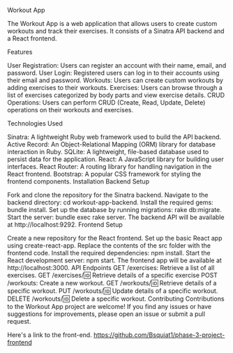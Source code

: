 Workout App


The Workout App is a web application that allows users to create custom workouts and track their exercises. It consists of a Sinatra API backend and a React frontend.

Features


User Registration: Users can register an account with their name, email, and password.
User Login: Registered users can log in to their accounts using their email and password.
Workouts: Users can create custom workouts by adding exercises to their workouts.
Exercises: Users can browse through a list of exercises categorized by body parts and view exercise details.
CRUD Operations: Users can perform CRUD (Create, Read, Update, Delete) operations on their workouts and exercises.

Technologies Used


Sinatra: A lightweight Ruby web framework used to build the API backend.
Active Record: An Object-Relational Mapping (ORM) library for database interaction in Ruby.
SQLite: A lightweight, file-based database used to persist data for the application.
React: A JavaScript library for building user interfaces.
React Router: A routing library for handling navigation in the React frontend.
Bootstrap: A popular CSS framework for styling the frontend components.
Installation
Backend Setup


Fork and clone the repository for the Sinatra backend.
Navigate to the backend directory: cd workout-app-backend.
Install the required gems: bundle install.
Set up the database by running migrations: rake db:migrate.
Start the server: bundle exec rake server.
The backend API will be available at http://localhost:9292.
Frontend Setup


Create a new repository for the React frontend.
Set up the basic React app using create-react-app.
Replace the contents of the src folder with the frontend code.
Install the required dependencies: npm install.
Start the React development server: npm start.
The frontend app will be available at http://localhost:3000.
API Endpoints
GET /exercises: Retrieve a list of all exercises.
GET /exercises/:id: Retrieve details of a specific exercise
POST /workouts: Create a new workout.
GET /workouts/:id: Retrieve details of a specific workout.
PUT /workouts/:id: Update details of a specific workout.
DELETE /workouts/:id: Delete a specific workout.
Contributing
Contributions to the Workout App project are welcome! If you find any issues or have suggestions for improvements, please open an issue or submit a pull request.

Here's a link to the front-end.
https://github.com/Bsquiat1/phase-3-project-frontend

